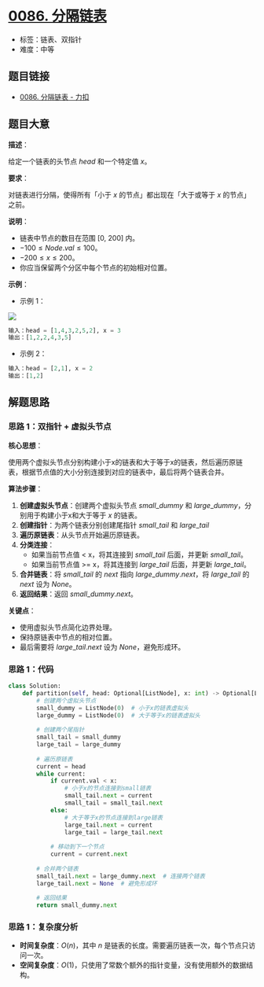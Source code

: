# [0086. 分隔链表](https://leetcode.cn/problems/partition-list/)

- 标签：链表、双指针
- 难度：中等

## 题目链接

- [0086. 分隔链表 - 力扣](https://leetcode.cn/problems/partition-list/)

## 题目大意

**描述**：

给定一个链表的头节点 $head$ 和一个特定值 $x$。

**要求**：

对链表进行分隔，使得所有「小于 $x$ 的节点」都出现在「大于或等于 $x$ 的节点」之前。 

**说明**：

- 链表中节点的数目在范围 [0, 200] 内。
- $-100 \le Node.val \le 100$。
- $-200 \le x \le 200$。
- 你应当保留两个分区中每个节点的初始相对位置。

**示例**：

- 示例 1：

![](https://assets.leetcode.com/uploads/2021/01/04/partition.jpg)

```python
输入：head = [1,4,3,2,5,2], x = 3
输出：[1,2,2,4,3,5]
```

- 示例 2：

```python
输入：head = [2,1], x = 2
输出：[1,2]
```

## 解题思路

### 思路 1：双指针 + 虚拟头节点

**核心思想**：

使用两个虚拟头节点分别构建小于x的链表和大于等于x的链表，然后遍历原链表，根据节点值的大小分别连接到对应的链表中，最后将两个链表合并。

**算法步骤**：

1. **创建虚拟头节点**：创建两个虚拟头节点 $small\_dummy$ 和 $large\_dummy$，分别用于构建小于x和大于等于 $x$ 的链表。
2. **创建指针**：为两个链表分别创建尾指针 $small\_tail$ 和 $large\_tail$
3. **遍历原链表**：从头节点开始遍历原链表。
4. **分类连接**：
   - 如果当前节点值 < x，将其连接到 $small\_tail$ 后面，并更新 $small\_tail$。
   - 如果当前节点值 >= x，将其连接到 $large\_tail$ 后面，并更新 $large\_tail$。
5. **合并链表**：将 $small\_tail$ 的 $next$ 指向 $large\_dummy.next$，将 $large\_tail$ 的 $next$ 设为 $None$。
6. **返回结果**：返回 $small\_dummy.next$。

**关键点**：

- 使用虚拟头节点简化边界处理。
- 保持原链表中节点的相对位置。
- 最后需要将 $large\_tail.next$ 设为 $None$，避免形成环。

### 思路 1：代码

```python
class Solution:
    def partition(self, head: Optional[ListNode], x: int) -> Optional[ListNode]:
        # 创建两个虚拟头节点
        small_dummy = ListNode(0)  # 小于x的链表虚拟头
        large_dummy = ListNode(0)  # 大于等于x的链表虚拟头
        
        # 创建两个尾指针
        small_tail = small_dummy
        large_tail = large_dummy
        
        # 遍历原链表
        current = head
        while current:
            if current.val < x:
                # 小于x的节点连接到small链表
                small_tail.next = current
                small_tail = small_tail.next
            else:
                # 大于等于x的节点连接到large链表
                large_tail.next = current
                large_tail = large_tail.next
            
            # 移动到下一个节点
            current = current.next
        
        # 合并两个链表
        small_tail.next = large_dummy.next  # 连接两个链表
        large_tail.next = None  # 避免形成环
        
        # 返回结果
        return small_dummy.next
```

### 思路 1：复杂度分析

- **时间复杂度**：$O(n)$，其中 $n$ 是链表的长度。需要遍历链表一次，每个节点只访问一次。
- **空间复杂度**：$O(1)$，只使用了常数个额外的指针变量，没有使用额外的数据结构。
